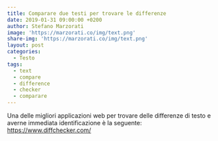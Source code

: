 ```yaml
---
title: Comparare due testi per trovare le differenze
date: 2019-01-31 09:00:00 +0200
author: Stefano Marzorati
image: 'https://marzorati.co/img/text.png'
share-img: 'https://marzorati.co/img/text.png'
layout: post
categories:
  - Testo
tags:
  - text
  - compare
  - difference
  - checker
  - comparare
---
```

Una delle migliori applicazioni web per trovare delle differenze di testo e averne immediata identificazione è la seguente:   
<a href="https://www.diffchecker.com/" target="_blank">https://www.diffchecker.com/</a>   
